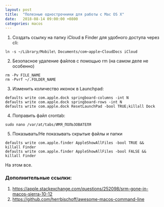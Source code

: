 ```yaml
---
layout: post
title:  "Полезные однострочники для работы с Mac OS X"
date:   2018-08-14 09:00:00 +0800
categories: macos
---
```


1. Создать ссылку на папку iCloud в Finder для удобного доступа через cli:
```
ln -s ~/Library/Mobile\ Documents/com~apple~CloudDocs iCloud
```
2. Безопасное удаление файлов с помощью rm (на самом деле не особенно)
```
rm -Pv FILE_NAME
rm -Pvrf ~/.FOLDER_NAME
```
3. Изменить количество иконок в Launchpad:
```
defaults write com.apple.dock springboard-columns -int N
defaults write com.apple.dock springboard-rows -int N
defaults write com.apple.dock ResetLaunchPad -bool TRUE;killall Dock
```
4. Поправить файл crontab:
```
sudo nano /var/at/tabs/ИМЯ_ПОЛЬЗОВАТЕЛЯ
```
5. Показывать/Не показывать скрытые файлы и папки
```
defaults write com.apple.finder AppleShowAllFiles -bool TRUE && killall Finder
defaults write com.apple.finder AppleShowAllFiles -bool FALSE && killall Finder
```

На этом все.

### Дополнительные ссылки:
1. https://apple.stackexchange.com/questions/252098/srm-gone-in-macos-sierra-10-12
2. https://github.com/herrbischoff/awesome-macos-command-line